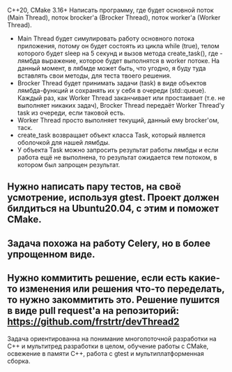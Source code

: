 C++20, CMake 3.16+
Написать программу, где будет основной поток (Main Thread), поток brocker'a (Brocker Thread), поток worker'a (Worker Thread).
- Main Thread будет симулировать работу основного потока приложения, потому он будет состоять из цикла while (true), телом которого будет sleep на 5 секунд и вызов метода create_task(<lambda>), где <lambda> - лямбда выражение, которое будет выполнятся в worker потоке. На данный момент, в лябмде может быть, что угодно, я буду туда вставлять свои методы, для теста твоего решения.
- Brocker Thread будет принимать задачи (task) в виде объектов лямбда-функций и сохранять их у себя в очереди (std::queue). Каждый раз, как Worker Thread заканчивает или простаивает (т.е. не выполняет никаких задач), Brocker Thread передаёт Worker Thread'у task из очереди, если таковой есть.
- Worker Thread просто выполняет текущий, данный ему brocker'ом, таск.
- create_task возвращает объект класса Task, который является оболочкой для нашей лямбды.
- У объекта Task можно запросить результат работы лямбды и если работа ещё не выполнена, то результат ожидается тем потоком, в котором был запрощен результат.

Нужно написать пару тестов, на своё усмотрение, используя gtest.
Проект должен билдиться на Ubuntu20.04, с этим и поможет CMake.
-------------------------
Задача похожа на работу Celery, но в более упрощенном виде.
-------------------------
Нужно коммитить решение, если есть какие-то изменения или решения что-то переделать, то нужно закоммитить это.
Решение пушится в виде pull request'a на репозиторий: https://github.com/frstrtr/devThread2
-------------------------
Задача ориентированна на понимание многопоточной разработки на C++ и мультитред разработки в целом, обучение работы с CMake, освежение в памяти C++, работа с gtest и мультиплатформенная сборка.
